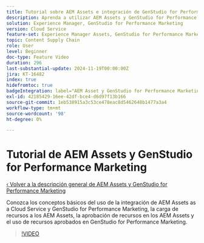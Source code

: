 ```yaml
---
title: Tutorial sobre AEM Assets e integración de GenStudio for Performance Marketing
description: Aprenda a utilizar AEM Assets y GenStudio for Performance Marketing, desde la carga y aprobación de recursos en AEM hasta el uso de recursos en GenStudio for Performance Marketing.
solution: Experience Manager, GenStudio for Performance Marketing
version: Cloud Service
feature-set: Experience Manager Assets, GenStudio for Performance Marketing
topic: Content Supply Chain
role: User
level: Beginner
doc-type: Feature Video
duration: 296
last-substantial-update: 2024-11-19T00:00:00Z
jira: KT-16482
index: true
hidefromtoc: true
badgeIntegration: label="AEM Asset y GenStudio for Performance Marketing" type="positive"
exl-id: 42185429-16ee-42df-bce4-d6d97f13b166
source-git-commit: 1eb538915a3c53ce478eac8d5462648b1477a3a4
workflow-type: tm+mt
source-wordcount: '98'
ht-degree: 0%

---
```


# Tutorial de AEM Assets y GenStudio for Performance Marketing

[‹ Volver a la descripción general de AEM Assets y GenStudio for Performance Marketing](./overview.md)

Conozca los conceptos básicos del uso de la integración de AEM Assets as a Cloud Service y GenStudio for Performance Marketing, la carga de recursos a los AEM Assets, la aprobación de recursos en los AEM Assets y el uso de recursos aprobados en GenStudio for Performance Marketing.

>[!VIDEO](https://video.tv.adobe.com/v/3439264/?learn=on&enablevpops)
